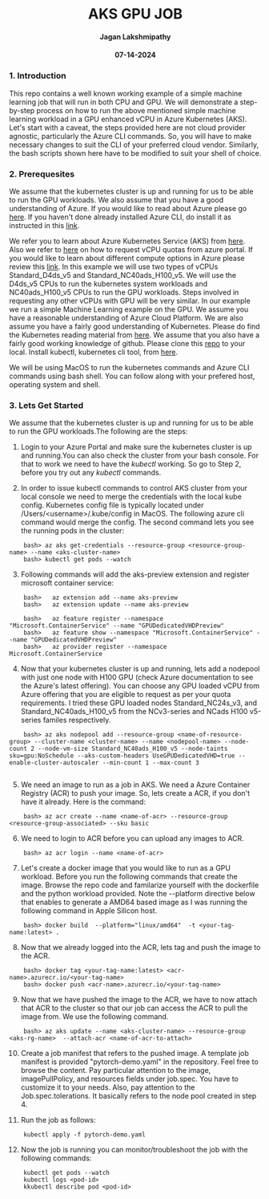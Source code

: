 <center> <h1> AKS GPU JOB </h1> </center>
<center> <h4> Jagan Lakshmipathy <h4> <h4> 07-14-2024 <c/enter> </h4> </center>


### 1. Introduction
This repo contains a well known working example of a simple machine learning job that will run in both CPU and GPU. We will demonstrate a step-by-step process on how to run the above mentioned simple machine learning workload in a GPU enhanced vCPU in Azure Kubernetes (AKS). Let's start with a caveat, the steps provided here are not cloud provider agnostic, particularly the Azure CLI commands. So, you will have to make necessary changes to suit the CLI of your preferred cloud vendor. Similarly, the bash scripts shown here have to be modified to suit your shell of choice.


### 2. Prerequesites
We assume that the kubernetes cluster is up and running for us to be able to run the GPU workloads. We also assume that you have a good understanding of Azure. If you would like to read about Azure please go [here](https://azure.microsoft.com/en-us/get-started). If you haven't done already installed Azure CLI, do install it as instructed in this [link](https://learn.microsoft.com/en-us/cli/azure/install-azure-cli). 

We refer you to learn about Azure Kubernetes Service (AKS) from [here](https://learn.microsoft.com/en-us/azure/aks/learn/quick-kubernetes-deploy-portal?tabs=azure-cli). Also we refer to [here](https://learn.microsoft.com/en-us/azure/aks/learn/quick-kubernetes-deploy-portal?tabs=azure-cli) on how to request vCPU quotas from azure portal. If you would like to learn about different compute options in Azure please review this [link](https://learn.microsoft.com/en-us/azure/virtual-machines/sizes/overview?tabs=breakdownseries%2Cgeneralsizelist%2Ccomputesizelist%2Cmemorysizelist%2Cstoragesizelist%2Cgpusizelist%2Cfpgasizelist%2Chpcsizelist). In this example we will use two types of vCPUs Standard_D4ds_v5 and Standard_NC40ads_H100_v5. We will use the D4ds_v5 CPUs to run the kubernetes system workloads and NC40ads_H100_v5 CPUs to run the GPU workloads. Steps involved in requesting any other vCPUs with GPU will be very similar. In our example we run a simple Machine Learning example on the GPU.  We assume you have a reasonable understanding of Azure Cloud Platform. We are also assume you have a fairly good understanding of Kubernetes. Please do find the Kubernetes reading material from [here](https://kubernetes.io/docs/setup/). We assume that you also have a fairly good working knowledge of github. Please clone this [repo](www.github.com) to your local. Install kubectl, kubernetes cli tool, from [here](https://kubernetes.io/docs/tasks/tools/).

We will be using MacOS to run the kubernetes commands and Azure CLI commands using bash shell. You can follow along with your prefered host, operating system and shell.


### 3. Lets Get Started
We assume that the kubernetes cluster is up and running for us to be able to run the GPU workloads.The following are the steps:

1. Login to your Azure Portal and make sure the kubernetes cluster is up and running.You can also check the cluster from your bash console. For that to work we need to have the *kubectl* working. So go to Step 2, before you try out any *kubectl* commands. 

2. In order to issue kubectl commands to control AKS cluster from your local console we need to merge the credentials with the local kube config. Kubernetes config file is typically located under /Users/\<username\>/.kube/config in MacOS. The following azure cli command would merge the config. The second command lets you see the running pods in the cluster:

```
    bash> az aks get-credentials --resource-group <resource-group-name> --name <aks-cluster-name>
    bash> kubectl get pods --watch

```

3. Following commands will add the aks-preview extension and register microsoft container service:

```
    bash> 	az extension add --name aks-preview
	bash> 	az extension update --name aks-preview
	
	bash> 	az feature register --namespace "Microsoft.ContainerService" --name "GPUDedicatedVHDPreview"
	bash> 	az feature show --namespace "Microsoft.ContainerService" --name "GPUDedicatedVHDPreview"
	bash> 	az provider register --namespace Microsoft.ContainerService

```
4. Now that your kubernetes cluster is up and running, lets add a nodepool with just one node with H100 GPU (check Azure documentation to see the Azure's latest offering). You can choose any GPU loaded vCPU from Azure offering that you are eligible to request as per your quota requirements. I tried these GPU loaded nodes Standard_NC24s_v3, and Standard_NC40ads_H100_v5 from the NCv3-series and NCads H100 v5-series familes respectively.

```
    bash> az aks nodepool add --resource-group <name-of-resource-group> --cluster-name <cluster-name> --name <nodepool-name> --node-count 2 --node-vm-size Standard_NC40ads_H100_v5 --node-taints sku=gpu:NoSchedule --aks-custom-headers UseGPUDedicatedVHD=true --enable-cluster-autoscaler --min-count 1 --max-count 3
    
```
5. We need an image to run as a job in AKS. We need a Azure Container Registry (ACR) to push your image. So, lets create a ACR, if you don't have it already. Here is the command:

```
    bash> az acr create --name <name-of-acr> --resource-group <resource-group-associated> --sku basic
```

6. We need to login to ACR before you can upload any images to ACR.

```
    bash> az acr login --name <name-of-acr>
```
7. Let's create a docker image that you would like to run as a GPU workload. Before you run the following commands that create the image. Browse the repo code and familarize yourself with the dockerfile and the python workload provided. Note the --platform directive below that enables to generate a AMD64 based image as I was running the following command in Apple Silicon host.

```
    bash> docker build  --platform="linux/amd64"  -t <your-tag-name:latest> .
```

8. Now that we already logged into the ACR, lets tag and push the image to the ACR.

```
    bash> docker tag <your-tag-name:latest> <acr-name>.azurecr.io/<your-tag-name>
    bash> docker push <acr-name>.azurecr.io/<your-tag-name>
```

9. Now that we have pushed the image to the ACR, we have to now attach that ACR to the cluster so that our job can access the ACR to pull the image from. We use the following command.

```
    bash> az aks update --name <aks-cluster-name> --resource-group <aks-rg-name>  --attach-acr <name-of-acr-to-attach>
```

10. Create a job manifest that refers to the pushed image. A template job manifest is provided "pytorch-demo.yaml" in the repository. Feel free to browse the content. Pay particular attention to the image, imagePullPolicy, and resources fields under job.spec. You have to customize it to your needs. Also, pay attention to the Job.spec.tolerations. It basically refers to the node pool created in step 4.


11. Run the job as follows:

```
    kubectl apply -f pytorch-demo.yaml
```

12. Now the job is running you can monitor/troubleshoot the job with the following commands:

```
    kubectl get pods --watch
    kubectl logs <pod-id>
    kkubectl describe pod <pod-id>
```
